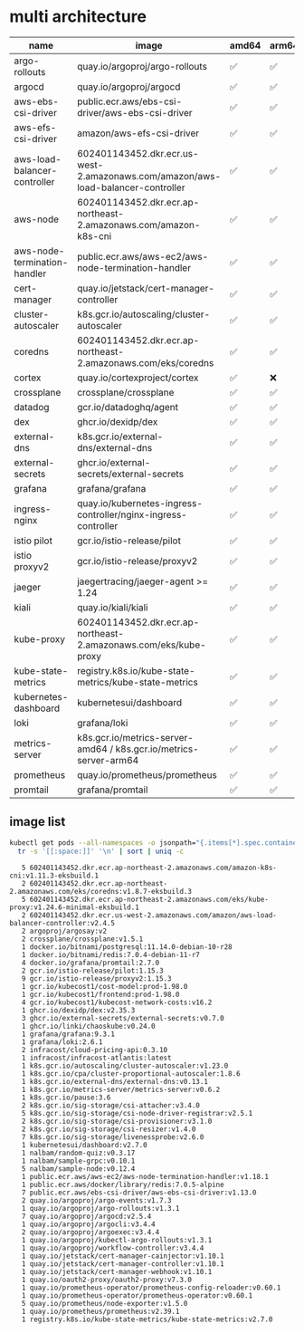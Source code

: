 # multi architecture

name | image | amd64 | arm64
--- | --- | --- | ---
argo-rollouts | quay.io/argoproj/argo-rollouts | ✅ | ✅
argocd | quay.io/argoproj/argocd | ✅ | ✅
aws-ebs-csi-driver | public.ecr.aws/ebs-csi-driver/aws-ebs-csi-driver | ✅ | ✅
aws-efs-csi-driver | amazon/aws-efs-csi-driver | ✅ | ✅
aws-load-balancer-controller | 602401143452.dkr.ecr.us-west-2.amazonaws.com/amazon/aws-load-balancer-controller | ✅ | ✅
aws-node | 602401143452.dkr.ecr.ap-northeast-2.amazonaws.com/amazon-k8s-cni | ✅ | ✅
aws-node-termination-handler | public.ecr.aws/aws-ec2/aws-node-termination-handler | ✅ | ✅
cert-manager | quay.io/jetstack/cert-manager-controller | ✅ | ✅
cluster-autoscaler | k8s.gcr.io/autoscaling/cluster-autoscaler | ✅ | ✅
coredns | 602401143452.dkr.ecr.ap-northeast-2.amazonaws.com/eks/coredns | ✅ | ✅
cortex | quay.io/cortexproject/cortex | ✅ | ❌
crossplane | crossplane/crossplane | ✅ | ✅
datadog | gcr.io/datadoghq/agent | ✅ | ✅
dex | ghcr.io/dexidp/dex | ✅ | ✅
external-dns | k8s.gcr.io/external-dns/external-dns | ✅ | ✅
external-secrets | ghcr.io/external-secrets/external-secrets | ✅ | ✅
grafana | grafana/grafana | ✅ | ✅
ingress-nginx | quay.io/kubernetes-ingress-controller/nginx-ingress-controller | ✅ | ✅
istio pilot | gcr.io/istio-release/pilot | ✅ | ✅
istio proxyv2 | gcr.io/istio-release/proxyv2 | ✅ | ✅
jaeger | jaegertracing/jaeger-agent >= 1.24 | ✅ | ✅
kiali | quay.io/kiali/kiali | ✅ | ✅
kube-proxy | 602401143452.dkr.ecr.ap-northeast-2.amazonaws.com/eks/kube-proxy | ✅ | ✅
kube-state-metrics | registry.k8s.io/kube-state-metrics/kube-state-metrics | ✅ | ✅
kubernetes-dashboard | kubernetesui/dashboard | ✅ | ✅
loki | grafana/loki | ✅ | ✅
metrics-server | k8s.gcr.io/metrics-server-amd64 / k8s.gcr.io/metrics-server-arm64 | ✅ | ✅
prometheus | quay.io/prometheus/prometheus | ✅ | ✅
promtail | grafana/promtail | ✅ | ✅

## image list

```bash
kubectl get pods --all-namespaces -o jsonpath="{.items[*].spec.containers[*].image}" |\
  tr -s '[[:space:]]' '\n' | sort | uniq -c
```

```
   5 602401143452.dkr.ecr.ap-northeast-2.amazonaws.com/amazon-k8s-cni:v1.11.3-eksbuild.1
   2 602401143452.dkr.ecr.ap-northeast-2.amazonaws.com/eks/coredns:v1.8.7-eksbuild.3
   5 602401143452.dkr.ecr.ap-northeast-2.amazonaws.com/eks/kube-proxy:v1.24.6-minimal-eksbuild.1
   2 602401143452.dkr.ecr.us-west-2.amazonaws.com/amazon/aws-load-balancer-controller:v2.4.5
   2 argoproj/argosay:v2
   2 crossplane/crossplane:v1.5.1
   1 docker.io/bitnami/postgresql:11.14.0-debian-10-r28
   1 docker.io/bitnami/redis:7.0.4-debian-11-r7
   4 docker.io/grafana/promtail:2.7.0
   2 gcr.io/istio-release/pilot:1.15.3
   9 gcr.io/istio-release/proxyv2:1.15.3
   1 gcr.io/kubecost1/cost-model:prod-1.98.0
   1 gcr.io/kubecost1/frontend:prod-1.98.0
   4 gcr.io/kubecost1/kubecost-network-costs:v16.2
   1 ghcr.io/dexidp/dex:v2.35.3
   3 ghcr.io/external-secrets/external-secrets:v0.7.0
   1 ghcr.io/linki/chaoskube:v0.24.0
   1 grafana/grafana:9.3.1
   1 grafana/loki:2.6.1
   2 infracost/cloud-pricing-api:0.3.10
   1 infracost/infracost-atlantis:latest
   1 k8s.gcr.io/autoscaling/cluster-autoscaler:v1.23.0
   1 k8s.gcr.io/cpa/cluster-proportional-autoscaler:1.8.6
   1 k8s.gcr.io/external-dns/external-dns:v0.13.1
   1 k8s.gcr.io/metrics-server/metrics-server:v0.6.2
   1 k8s.gcr.io/pause:3.6
   2 k8s.gcr.io/sig-storage/csi-attacher:v3.4.0
   5 k8s.gcr.io/sig-storage/csi-node-driver-registrar:v2.5.1
   2 k8s.gcr.io/sig-storage/csi-provisioner:v3.1.0
   2 k8s.gcr.io/sig-storage/csi-resizer:v1.4.0
   7 k8s.gcr.io/sig-storage/livenessprobe:v2.6.0
   1 kubernetesui/dashboard:v2.7.0
   1 nalbam/random-quiz:v0.3.17
   1 nalbam/sample-grpc:v0.10.1
   5 nalbam/sample-node:v0.12.4
   1 public.ecr.aws/aws-ec2/aws-node-termination-handler:v1.18.1
   1 public.ecr.aws/docker/library/redis:7.0.5-alpine
   7 public.ecr.aws/ebs-csi-driver/aws-ebs-csi-driver:v1.13.0
   2 quay.io/argoproj/argo-events:v1.7.3
   1 quay.io/argoproj/argo-rollouts:v1.3.1
   7 quay.io/argoproj/argocd:v2.5.4
   1 quay.io/argoproj/argocli:v3.4.4
   2 quay.io/argoproj/argoexec:v3.4.4
   1 quay.io/argoproj/kubectl-argo-rollouts:v1.3.1
   1 quay.io/argoproj/workflow-controller:v3.4.4
   1 quay.io/jetstack/cert-manager-cainjector:v1.10.1
   1 quay.io/jetstack/cert-manager-controller:v1.10.1
   1 quay.io/jetstack/cert-manager-webhook:v1.10.1
   1 quay.io/oauth2-proxy/oauth2-proxy:v7.3.0
   1 quay.io/prometheus-operator/prometheus-config-reloader:v0.60.1
   1 quay.io/prometheus-operator/prometheus-operator:v0.60.1
   5 quay.io/prometheus/node-exporter:v1.5.0
   1 quay.io/prometheus/prometheus:v2.39.1
   1 registry.k8s.io/kube-state-metrics/kube-state-metrics:v2.7.0
```
